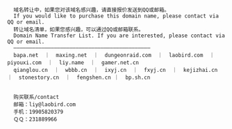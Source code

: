       域名转让中，如果您对该域名感兴趣，请直接报价发送到QQ或邮箱。
      If you would like to purchase this domain name, please contact via QQ or email.
      转让域名清单，如果您感兴趣，可以通过QQ或邮箱联系。
      Domain Name Transfer List. If you are interested, please contact via QQ or email.
      ————————————————————————————————————————————
      bapa.net  ｜  maxing.net  ｜  dungeonraid.com  ｜  laobird.com  ｜  piyouxi.com  ｜  liy.name  ｜  gamer.net.cn  
      qianglou.cn  ｜  wbbb.cn  ｜  ixyj.cn  ｜  fxyj.cn  ｜  kejizhai.cn  ｜  stonestory.cn  ｜  fengshen.cn ｜  bp.sh.cn


      购买联系/contact
      邮箱：liy@laobird.com
      手机：19905820379
      ＱＱ：231889966
